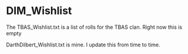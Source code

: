 # DIM_Wishlist

The TBAS_Wishlist.txt is a list of rolls for the TBAS clan. Right now this is empty

DarthDilbert_Wishlist.txt is mine. I update this from time to time. 
